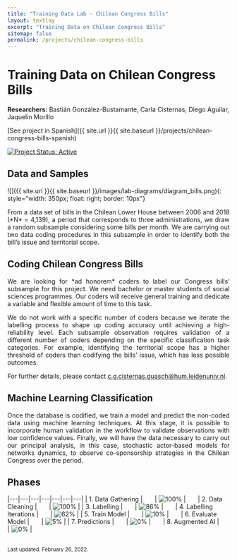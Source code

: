 ```yaml
---
title: "Training Data Lab - Chilean Congress Bills"
layout: textlay
excerpt: "Training Data on Chilean Congress Bills"
sitemap: false
permalink: /projects/chilean-congress-bills
---
```


# Training Data on Chilean Congress Bills

**Researchers:** Bastián González-Bustamante, Carla Cisternas, Diego Aguilar, Jaquelin Morillo

[See project in Spanish]({{ site.url }}{{ site.baseurl }}/projects/chilean-congress-bills-spanish)

[![Project Status: Active](https://img.shields.io/badge/project%20status-Active-brightgreen.svg)](https://training-datalab.com/projects/chilean-congress-bills)

## Data and Samples

![]({{ site.url }}{{ site.baseurl }}/images/lab-diagrams/diagram_bills.png){: style="width: 350px; float: right; border: 10px"}

<p align="justify">From a data set of bills in the Chilean Lower House between 2006 and 2018 (*N* = 4,139), a period that corresponds to three administrations, we draw a random subsample considering some bills per month. We are carrying out two data coding procedures in this subsample in order to identify both the bill’s issue and territorial scope. </p>

## Coding Chilean Congress Bills

<p align="justify">We are looking for *ad honorem* coders to label our Congress bills’ subsample for this project. We need bachelor or master students of social sciences programmes. Our coders will receive general training and dedicate a variable and flexible amount of time to this task.</p>

<p align="justify">We do not work with a specific number of coders because we iterate the labelling process to shape up coding accuracy until achieving a high-reliability level. Each subsample observation requires validation of a different number of coders depending on the specific classification task categories. For example, identifying the territorial scope has a higher threshold of coders than codifying the bills’ issue, which has less possible outcomes.</p>

<p align="justify">For further details, please contact <a href="mailto:c.g.cisternas.guasch@hum.leidenuniv.nl">c.g.cisternas.guasch@hum.leidenuniv.nl</a>.</p>

## Machine Learning Classification

<p align="justify">Once the database is codified, we train a model and predict the non-coded data using machine learning techniques. At this stage, it is possible to incorporate human validation in the workflow to validate observations with low confidence values. Finally, we will have the data necessary to carry out our principal analysis, in this case, stochastic actor-based models for networks dynamics, to observe co-sponsorship strategies in the Chilean Congress over the period.</p>

## Phases

|---|---|---|---|---|---|---|
| 1. Data Gathering | &nbsp;&nbsp;&nbsp;&nbsp;&nbsp; | ![100%](https://progress-bar.dev/100) | &nbsp;&nbsp;&nbsp;&nbsp;&nbsp; | 2. Data Cleaning | &nbsp;&nbsp;&nbsp;&nbsp;&nbsp; | ![100%](https://progress-bar.dev/100) |
| 3. Labelling | &nbsp;&nbsp;&nbsp;&nbsp;&nbsp; | ![86%](https://progress-bar.dev/86) | &nbsp;&nbsp;&nbsp;&nbsp;&nbsp; | 4. Labelling Iterations | &nbsp;&nbsp;&nbsp;&nbsp;&nbsp; | ![62%](https://progress-bar.dev/62) |
| 5. Train Model | &nbsp;&nbsp;&nbsp;&nbsp;&nbsp; | ![10%](https://progress-bar.dev/10) | &nbsp;&nbsp;&nbsp;&nbsp;&nbsp; | 6. Evaluate Model | &nbsp;&nbsp;&nbsp;&nbsp;&nbsp; | ![5%](https://progress-bar.dev/5) |
| 7. Predictions | &nbsp;&nbsp;&nbsp;&nbsp;&nbsp; | ![0%](https://progress-bar.dev/0) | &nbsp;&nbsp;&nbsp;&nbsp;&nbsp; | 8. Augmented AI | &nbsp;&nbsp;&nbsp;&nbsp;&nbsp; | ![0%](https://progress-bar.dev/0) |

<br />
<small>Last updated: February 26, 2022.</small>
